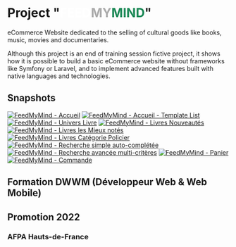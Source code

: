 <h1>Project "<span style="color: #fff">FEED</span><span style="color: #aaa">MY</span><span style="color: #198754">MIND</span>"</h1>
<p>eCommerce Website dedicated to the selling of cultural goods like books, music, movies and documentaries.</p>
<p>Although this project is an end of training session fictive project, it shows how it is possible to build a basic eCommerce website without frameworks like Symfony or Laravel, and to implement advanced features built with native languages and technologies.</p>
<h2>Snapshots</h2>
<div class="snapshots">
  <a href="./snapshots/01 - FeedMyMind - Accueil.png" target="_blank"><img src="./snapshots/01 - FeedMyMind - Accueil.png" alt="FeedMyMind - Accueil" /></a>
  <a href="./snapshots/02 - FeedMyMind - Accueil - Template List.png" target="_blank"><img src="./snapshots/02 - FeedMyMind - Accueil - Template List.png" alt="FeedMyMind - Accueil - Template List" /></a>
  <a href="./snapshots/03 - FeedMyMind - Univers Livre.png" target="_blank"><img src="./snapshots/03 - FeedMyMind - Univers Livre.png" alt="FeedMyMind - Univers Livre" /></a>
  <a href="./snapshots/04 - FeedMyMind - Livres Nouveautés.png" target="_blank"><img src="./snapshots/04 - FeedMyMind - Livres Nouveautés.png" alt="FeedMyMind - Livres Nouveautés" /></a>
  <a href="./snapshots/05 - FeedMyMind - Livres les Mieux notés.png" target="_blank"><img src="./snapshots/05 - FeedMyMind - Livres les Mieux notés.png" alt="FeedMyMind - Livres les Mieux notés" /></a>
  <a href="./snapshots/06 - FeedMyMind - Livres Catégorie Policier.png" target="_blank"><img src="./snapshots/06 - FeedMyMind - Livres Catégorie Policier.png" alt="FeedMyMind - Livres Catégorie Policier" /></a>
  <a href="./snapshots/07 - FeedMyMind - Recherche simple auto-complétée.png" target="_blank"><img src="./snapshots/07 - FeedMyMind - Recherche simple auto-complétée.png" alt="FeedMyMind - Recherche simple auto-complétée" /></a>
  <a href="./snapshots/08 - FeedMyMind - Recherche avancée multi-critères.png" target="_blank"><img src="./snapshots/08 - FeedMyMind - Recherche avancée multi-critères.png" alt="FeedMyMind - Recherche avancée multi-critères" /></a>
  <a href="./snapshots/09 - FeedMyMind - Panier.png" target="_blank"><img src="./snapshots/09 - FeedMyMind - Panier.png" alt="FeedMyMind - Panier" /></a>
  <a href="./snapshots/10 - FeedMyMind - Commande.png" target="_blank"><img src="./snapshots/10 - FeedMyMind - Commande.png" alt="FeedMyMind - Commande" /></a>
</div>
<h2>Formation DWWM (Développeur Web & Web Mobile)</h2>
<h2>Promotion 2022</h2>
<h3>AFPA Hauts-de-France</h3>
